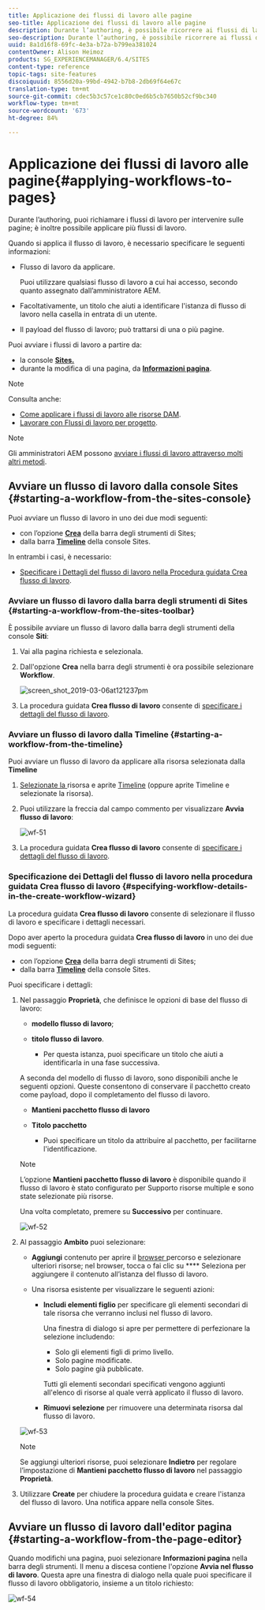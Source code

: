 ```yaml
---
title: Applicazione dei flussi di lavoro alle pagine
seo-title: Applicazione dei flussi di lavoro alle pagine
description: Durante l’authoring, è possibile ricorrere ai flussi di lavoro per intraprendere azioni sulle pagine; è inoltre possibile applicare più di un flusso di lavoro.
seo-description: Durante l’authoring, è possibile ricorrere ai flussi di lavoro per intraprendere azioni sulle pagine; è inoltre possibile applicare più di un flusso di lavoro.
uuid: 8a1d16f8-69fc-4e3a-b72a-b799ea381024
contentOwner: Alison Heimoz
products: SG_EXPERIENCEMANAGER/6.4/SITES
content-type: reference
topic-tags: site-features
discoiquuid: 8556d20a-99bd-4942-b7b8-2db69f64e67c
translation-type: tm+mt
source-git-commit: cdec5b3c57ce1c80c0ed6b5cb7650b52cf9bc340
workflow-type: tm+mt
source-wordcount: '673'
ht-degree: 84%

---
```



# Applicazione dei flussi di lavoro alle pagine{#applying-workflows-to-pages}

Durante l’authoring, puoi richiamare i flussi di lavoro per intervenire sulle pagine; è inoltre possibile applicare più flussi di lavoro.

Quando si applica il flusso di lavoro, è necessario specificare le seguenti informazioni:

* Flusso di lavoro da applicare.

   Puoi utilizzare qualsiasi flusso di lavoro a cui hai accesso, secondo quanto assegnato dall’amministratore AEM.

* Facoltativamente, un titolo che aiuti a identificare l&#39;istanza di flusso di lavoro nella casella in entrata di un utente.
* Il payload del flusso di lavoro; può trattarsi di una o più pagine.

Puoi avviare i flussi di lavoro a partire da:

* la console **[Sites.](#starting-a-workflow-from-the-sites-console)**
* durante la modifica di una pagina, da **[Informazioni pagina](#starting-a-workflow-from-the-page-editor)**.

>[!NOTE]
>
>Consulta anche:
>
>* [Come applicare i flussi di lavoro alle risorse DAM](/help/assets/assets-workflow.md).
>* [Lavorare con Flussi di lavoro per progetto](/help/sites-authoring/projects-with-workflows.md).

>



>[!NOTE]
>
>Gli amministratori AEM possono [avviare i flussi di lavoro attraverso molti altri metodi](/help/sites-administering/workflows-starting.md).

## Avviare un flusso di lavoro dalla console Sites {#starting-a-workflow-from-the-sites-console}

Puoi avviare un flusso di lavoro in uno dei due modi seguenti:

* con l’opzione **[Crea](#starting-a-workflow-from-the-sites-toolbar)** della barra degli strumenti di Sites;
* dalla barra **[Timeline](#starting-a-workflow-from-the-timeline)** della console Sites.

In entrambi i casi, è necessario:

* [Specificare i Dettagli del flusso di lavoro nella Procedura guidata Crea flusso di lavoro](#specifying-workflow-details-in-the-create-workflow-wizard).

### Avviare un flusso di lavoro dalla barra degli strumenti di Sites  {#starting-a-workflow-from-the-sites-toolbar}

È possibile avviare un flusso di lavoro dalla barra degli strumenti della console **Siti**:

1. Vai alla pagina richiesta e selezionala.

1. Dall&#39;opzione **Crea** nella barra degli strumenti è ora possibile selezionare **Workflow**.

   ![screen_shot_2019-03-06at121237pm](assets/screen_shot_2019-03-06at121237pm.png)

1. La procedura guidata **Crea flusso di lavoro** consente di [specificare i dettagli del flusso di lavoro](#specifying-workflow-details-in-the-create-workflow-wizard).

### Avviare un flusso di lavoro dalla Timeline  {#starting-a-workflow-from-the-timeline}

Puoi avviare un flusso di lavoro da applicare alla risorsa selezionata dalla **Timeline** 

1. [Selezionate la ](/help/sites-authoring/basic-handling.md#viewing-and-selecting-resources) risorsa e aprite  [Timeline](/help/sites-authoring/basic-handling.md#timeline)  (oppure aprite Timeline e selezionate la risorsa).
1. Puoi utilizzare la freccia dal campo commento per visualizzare **Avvia flusso di lavoro**:

   ![wf-51](assets/wf-51.png)

1. La procedura guidata **Crea flusso di lavoro** consente di [specificare i dettagli del flusso di lavoro](#specifying-workflow-details-in-the-create-workflow-wizard).

### Specificazione dei Dettagli del flusso di lavoro nella procedura guidata Crea flusso di lavoro  {#specifying-workflow-details-in-the-create-workflow-wizard}

La procedura guidata **Crea flusso di lavoro** consente di selezionare il flusso di lavoro e specificare i dettagli necessari.

Dopo aver aperto la procedura guidata **Crea flusso di lavoro** in uno dei due modi seguenti:

* con l’opzione **[Crea](#starting-a-workflow-from-the-sites-toolbar)** della barra degli strumenti di Sites;
* dalla barra **[Timeline](#starting-a-workflow-from-the-timeline)** della console Sites.

Puoi specificare i dettagli:

1. Nel passaggio **Proprietà**, che definisce le opzioni di base del flusso di lavoro:

   * **modello flusso di lavoro**;
   * **titolo flusso di lavoro**.

      * Per questa istanza, puoi specificare un titolo che aiuti a identificarla in una fase successiva.

   A seconda del modello di flusso di lavoro, sono disponibili anche le seguenti opzioni. Queste consentono di conservare il pacchetto creato come payload, dopo il completamento del flusso di lavoro.

   * **Mantieni pacchetto flusso di lavoro**
   * **Titolo pacchetto**

      * Puoi specificare un titolo da attribuire al pacchetto, per facilitarne l&#39;identificazione.
   >[!NOTE]
   >
   >L’opzione **Mantieni pacchetto flusso di lavoro** è disponibile quando il flusso di lavoro è stato configurato per Supporto risorse multiple e sono state selezionate più risorse.[](/help/sites-developing/workflows-models.md#configuring-a-workflow-for-multi-resource-support)

   Una volta completato, premere su **Successivo** per continuare.

   ![wf-52](assets/wf-52.png)

1. Al passaggio **Ambito** puoi selezionare:

   * **Aggiungi** contenuto per aprire il  [browser ](/help/sites-authoring/author-environment-tools.md#path-browser) percorso e selezionare ulteriori risorse; nel browser, tocca o fai clic su  **** Seleziona per aggiungere il contenuto all’istanza del flusso di lavoro.
   * Una risorsa esistente per visualizzare le seguenti azioni:

      * **Includi elementi figlio** per specificare gli elementi secondari di tale risorsa che verranno inclusi nel flusso di lavoro.

         Una finestra di dialogo si apre per permettere di perfezionare la selezione includendo:

         * Solo gli elementi figli di primo livello.
         * Solo pagine modificate.
         * Solo pagine già pubblicate.

         Tutti gli elementi secondari specificati vengono aggiunti all&#39;elenco di risorse al quale verrà applicato il flusso di lavoro.

      * **Rimuovi selezione** per rimuovere una determinata risorsa dal flusso di lavoro.

   ![wf-53](assets/wf-53.png)

   >[!NOTE]
   >
   >Se aggiungi ulteriori risorse, puoi selezionare **Indietro** per regolare l’impostazione di **Mantieni pacchetto flusso di lavoro** nel passaggio **Proprietà**.

1. Utilizzare **Create** per chiudere la procedura guidata e creare l&#39;istanza del flusso di lavoro. Una notifica appare nella console Sites.

## Avviare un flusso di lavoro dall&#39;editor pagina  {#starting-a-workflow-from-the-page-editor}

Quando modifichi una pagina, puoi selezionare **Informazioni pagina** nella barra degli strumenti. Il menu a discesa contiene l&#39;opzione **Avvia nel flusso di lavoro**. Questa apre una finestra di dialogo nella quale puoi specificare il flusso di lavoro obbligatorio, insieme a un titolo richiesto:

![wf-54](assets/wf-54.png)

